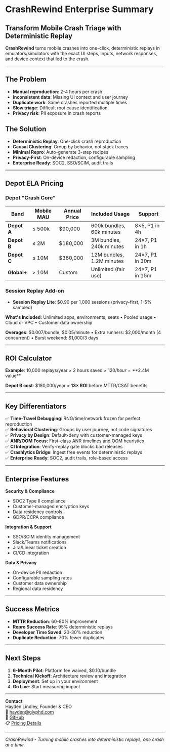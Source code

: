 # CrashRewind Enterprise Summary

## Transform Mobile Crash Triage with Deterministic Replay

**CrashRewind** turns mobile crashes into one-click, deterministic replays in emulators/simulators with the exact UI steps, inputs, network responses, and device context that led to the crash.

---

## The Problem
- **Manual reproduction**: 2-4 hours per crash
- **Inconsistent data**: Missing UI context and user journey
- **Duplicate work**: Same crashes reported multiple times
- **Slow triage**: Difficult root cause identification
- **Privacy risk**: PII exposure in crash reports

## The Solution
- **Deterministic Replay**: One-click crash reproduction
- **Causal Clustering**: Group by behavior, not stack traces
- **Minimal Repro**: Auto-generate 3-step recipes
- **Privacy-First**: On-device redaction, configurable sampling
- **Enterprise Ready**: SOC2, SSO/SCIM, audit trails

---

## Depot ELA Pricing

### Depot "Crash Core"
| Band | Mobile MAU | Annual Price | Included Usage | Support |
|------|------------|--------------|----------------|---------|
| **Depot A** | ≤ 500k | $90,000 | 600k bundles, 60k minutes | 8×5, P1 in 4h |
| **Depot B** | ≤ 2M | $180,000 | 3M bundles, 240k minutes | 24×7, P1 in 1h |
| **Depot C** | ≤ 10M | $360,000 | 12M bundles, 1.2M minutes | 24×7, P1 in 30m |
| **Global+** | > 10M | Custom | Unlimited (fair use) | 24×7, P1 in 15m |

### Session Replay Add-on
- **Session Replay Lite**: $0.90 per 1,000 sessions (privacy-first, 1-5% sampled)

**What's Included**: Unlimited apps, environments, seats • Pooled usage • Cloud or VPC • Customer data ownership

**Overages**: $0.007/bundle, $0.05/minute • Extra runners: $2,000/month (4 concurrent) • Burst weekend: $1,000/3 days

---

## ROI Calculator

**Example**: 10,000 replays/year × 2 hours saved × $120/hour = **$2.4M value**

**Depot B cost**: $180,000/year = **13× ROI** before MTTR/CSAT benefits

---

## Key Differentiators

✅ **Time-Travel Debugging**: RNG/time/network frozen for perfect reproduction  
✅ **Behavioral Clustering**: Groups by user journey, not code signatures  
✅ **Privacy by Design**: Default-deny with customer-managed keys  
✅ **ANR/OOM Focus**: First-class ANR timelines and OOM heuristics  
✅ **CI Integration**: Verify-replay gate blocks bad releases  
✅ **Crashlytics Bridge**: Ingest free events for deterministic replays  
✅ **Enterprise Ready**: SOC2, audit trails, role-based access  

---

## Enterprise Features

**Security & Compliance**
- SOC2 Type II compliance
- Customer-managed encryption keys
- Data residency controls
- GDPR/CCPA compliance

**Integration & Support**
- SSO/SCIM identity management
- Slack/Teams notifications
- Jira/Linear ticket creation
- CI/CD integration

**Data & Privacy**
- On-device PII redaction
- Configurable sampling rates
- Customer data ownership
- Regional data residency

---

## Success Metrics

- **MTTR Reduction**: 60-80% improvement
- **Repro Success Rate**: 95% deterministic replays
- **Developer Time Saved**: 20-30% reduction
- **Duplicate Reduction**: 70% fewer duplicates

---

## Next Steps

1. **6-Month Pilot**: Platform fee waived, $0.10/bundle
2. **Technical Kickoff**: Architecture review and integration
3. **Deployment**: Set up in your environment
4. **Go Live**: Start measuring impact

---

**Contact**  
Hayden Lindley, Founder & CEO  
📧 hayden@glyphd.com  
🔗 [GitHub](https://github.com/bohselecta/crash-rewind)  
📋 [Pricing Details](PRICING.md)  

---

*CrashRewind - Turning mobile crashes into deterministic replays, one crash at a time.*
